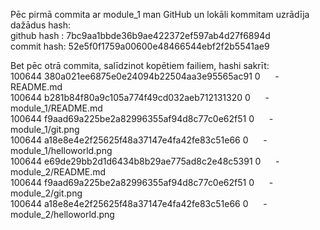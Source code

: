 Pēc pirmā commita ar module_1 man GitHub un lokāli kommitam uzrādīja dažādus hash:  
github hash : 7bc9aa1bbde36b9ae422372ef597ab4d27f6894d  
commit hash: 52e5f0f1759a00600e48466544ebf2f2b5541ae9  
  
Bet pēc otrā commita, salīdzinot kopētiem failiem, hashi sakrīt:  
100644 380a021ee6875e0e24094b22504aa3e95565ac91 0    &nbsp;&nbsp;&nbsp;&nbsp;  -  README.md  
100644 b281b84f80a9c105a774f49cd032aeb712131320 0     &nbsp;&nbsp;&nbsp;&nbsp;  - module_1/README.md  
100644 f9aad69a225be2a82996355af94d8c77c0e62f51 0    &nbsp;&nbsp;&nbsp;&nbsp;  - module_1/git.png  
100644 a18e8e4e2f25625f48a37147e4fa42fe83c51e66 0    &nbsp;&nbsp;&nbsp;&nbsp; -    module_1/helloworld.png  
100644 e69de29bb2d1d6434b8b29ae775ad8c2e48c5391 0     &nbsp;&nbsp;&nbsp;&nbsp; -  module_2/README.md  
100644 f9aad69a225be2a82996355af94d8c77c0e62f51 0   &nbsp;&nbsp;&nbsp;&nbsp; -    module_2/git.png  
100644 a18e8e4e2f25625f48a37147e4fa42fe83c51e66 0    &nbsp;&nbsp;&nbsp;&nbsp; -   module_2/helloworld.png
